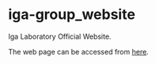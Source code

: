 # iga-group_website

Iga Laboratory Official Website.<br>

The web page can be accessed from [here](https://mizutokadowaki0312.github.io/iga-group_website/).


